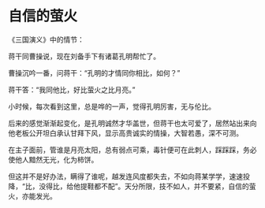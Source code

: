# 自信的萤火

《三国演义》中的情节： 

蒋干同曹操说，现在刘备手下有诸葛孔明帮忙了。 

曹操沉吟一番，问蒋干：“孔明的才情同你相比，如何？” 

蒋干答：“我同他比，好比萤火之比月亮。” 

小时候，每次看到这里，总是哗的一声，觉得孔明厉害，无与伦比。 

后来的感觉渐渐起变化，是孔明诚然才华盖世，但蒋干也太可爱了，居然站出来向他老板公开坦白承认甘拜下风，显示高贵诚实的情操，大智若愚，深不可测。 

在主子面前，管谁是月亮太阳，总有弱点可乘，毒针便可在此刺人，踩踩踩，务必使他人黯然无光，化为柿饼。 

但这并不是好办法，瞒得了谁呢，越发连风度都失去，不如向蒋某学学，速速投降，“比，没得比，给他提鞋都不配”。天分所限，技不如人，并不要紧，自信的萤火，亦能发光。